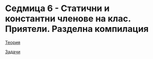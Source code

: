# Седмица 6 - Статични и константни членове на клас. Приятели. Разделна компилация

[Теория](https://github.com/peshe/OOP-2022/tree/main/practics/Information%20Systems/1/Week06/Theory)

[Задачи](https://github.com/peshe/OOP-2022/tree/main/practics/Information%20Systems/1/Week06/Tasks)
